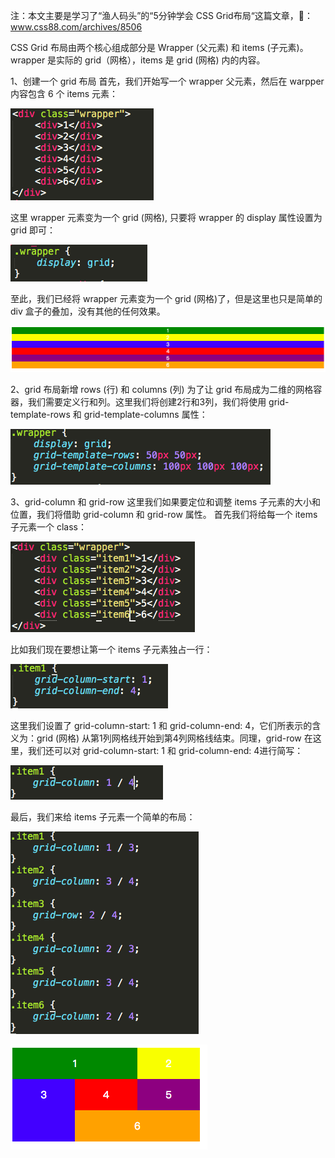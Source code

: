 注：本文主要是学习了“渔人码头”的“5分钟学会 CSS Grid布局“这篇文章，🔗：www.css88.com/archives/8506

CSS Grid 布局由两个核心组成部分是 Wrapper (父元素) 和 items (子元素)。wrapper 是实际的 grid（网格），items 是 grid (网格) 内的内容。

1、创建一个 grid 布局
首先，我们开始写一个 wrapper 父元素，然后在 warpper 内容包含 6 个 items 元素：

![grid_1](https://github.com/virgil66/example/blob/master/example4/images/grid_1.png)

这里 wrapper 元素变为一个 grid (网格), 只要将 wrapper 的 display 属性设置为 grid 即可：

![grid_2](https://github.com/virgil66/example/blob/master/example4/images/grid_2.png)

至此，我们已经将 wrapper 元素变为一个 grid (网格)了，但是这里也只是简单的 div 盒子的叠加，没有其他的任何效果。

![grid_3](https://github.com/virgil66/example/blob/master/example4/images/grid_3.png)

2、grid 布局新增 rows (行) 和 columns (列)
为了让 grid 布局成为二维的网格容器，我们需要定义行和列。这里我们将创建2行和3列，我们将使用 grid-template-rows 和 grid-template-columns 属性：

![grid_4](https://github.com/virgil66/example/blob/master/example4/images/grid_4.png)

3、grid-column 和 grid-row
这里我们如果要定位和调整 items 子元素的大小和位置，我们将借助 grid-column 和 grid-row 属性。
首先我们将给每一个 items 子元素一个 class：

![grid_5](https://github.com/virgil66/example/blob/master/example4/images/grid_5.png)

比如我们现在要想让第一个 items 子元素独占一行：

![grid_6](https://github.com/virgil66/example/blob/master/example4/images/grid_6.png)

这里我们设置了 grid-column-start: 1 和 grid-column-end: 4，它们所表示的含义为：grid (网格) 从第1列网格线开始到第4列网格线结束。同理，grid-row
在这里，我们还可以对 grid-column-start: 1 和 grid-column-end: 4进行简写：

![grid_7](https://github.com/virgil66/example/blob/master/example4/images/grid_7.png)

最后，我们来给 items 子元素一个简单的布局：

![grid_8](https://github.com/virgil66/example/blob/master/example4/images/grid_8.png)

![grid_9](https://github.com/virgil66/example/blob/master/example4/images/grid_9.png)

